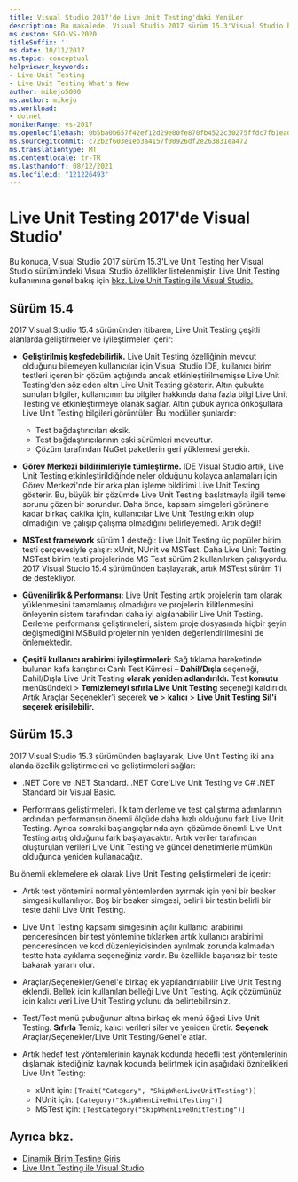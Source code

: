 ```yaml
---
title: Visual Studio 2017'de Live Unit Testing'daki YeniLer
description: Bu makalede, Visual Studio 2017 sürüm 15.3'Visual Studio her sürümünde Live Unit Testing sürümüne eklenen yeni özellikler açıklanmıştır.
ms.custom: SEO-VS-2020
titleSuffix: ''
ms.date: 10/11/2017
ms.topic: conceptual
helpviewer_keywords:
- Live Unit Testing
- Live Unit Testing What's New
author: mikejo5000
ms.author: mikejo
ms.workload:
- dotnet
monikerRange: vs-2017
ms.openlocfilehash: 0b5ba0b657f42ef12d29e00fe870fb4522c30275ffdc7fb1ead42f373d876332
ms.sourcegitcommit: c72b2f603e1eb3a4157f00926df2e263831ea472
ms.translationtype: MT
ms.contentlocale: tr-TR
ms.lasthandoff: 08/12/2021
ms.locfileid: "121226493"
---
```

# <a name="whats-new-in-live-unit-testing-for-visual-studio-2017"></a>Live Unit Testing 2017'de Visual Studio'

Bu konuda, Visual Studio 2017 sürüm 15.3'Live Unit Testing her Visual Studio sürümündeki Visual Studio özellikler listelenmiştir. Live Unit Testing kullanımına genel bakış için [bkz. Live Unit Testing ile Visual Studio.](live-unit-testing.md)

## <a name="version-154"></a>Sürüm 15.4

2017 Visual Studio 15.4 sürümünden itibaren, Live Unit Testing çeşitli alanlarda geliştirmeler ve iyileştirmeler içerir:

- **Geliştirilmiş keşfedebilirlik.** Live Unit Testing özelliğinin mevcut olduğunu bilemeyen kullanıcılar için Visual Studio IDE, kullanıcı birim testleri içeren bir çözüm açtığında ancak etkinleştirilmemişse Live Unit Testing'den söz eden altın Live Unit Testing gösterir. Altın çubukta sunulan bilgiler, kullanıcının bu bilgiler hakkında daha fazla bilgi Live Unit Testing ve etkinleştirmeye olanak sağlar. Altın çubuk ayrıca önkoşullara Live Unit Testing bilgileri görüntüler. Bu modüller şunlardır:

  - Test bağdaştırıcıları eksik.
  - Test bağdaştırıcılarının eski sürümleri mevcuttur.
  - Çözüm tarafından NuGet paketlerin geri yüklemesi gerekir.

- **Görev Merkezi bildirimleriyle tümleştirme.** IDE Visual Studio artık, Live Unit Testing etkinleştirildiğinde neler olduğunu kolayca anlamaları için Görev Merkezi'nde bir arka plan işleme bildirimi Live Unit Testing gösterir. Bu, büyük bir çözümde Live Unit Testing başlatmayla ilgili temel sorunu çözen bir sorundur. Daha önce, kapsam simgeleri görünene kadar birkaç dakika için, kullanıcılar Live Unit Testing etkin olup olmadığını ve çalışıp çalışma olmadığını belirleyemedi. Artık değil!

- **MSTest framework** sürüm 1 desteği: Live Unit Testing üç popüler birim testi çerçevesiyle çalışır: xUnit, NUnit ve MSTest. Daha Live Unit Testing MSTest birim testi projelerinde MS Test sürüm 2 kullanılırken çalışıyordu. 2017 Visual Studio 15.4 sürümünden başlayarak, artık MSTest sürüm 1'i de destekliyor.

- **Güvenilirlik & Performansı:** Live Unit Testing artık projelerin tam olarak yüklenmesini tamamlamış olmadığını ve projelerin kilitlenmesini önleyenin sistem tarafından daha iyi algılanabilir Live Unit Testing. Derleme performansı geliştirmeleri, sistem proje dosyasında hiçbir şeyin değişmediğini MSBuild projelerinin yeniden değerlendirilmesini de önlemektedir.

- **Çeşitli kullanıcı arabirimi iyileştirmeleri:** Sağ tıklama hareketinde bulunan kafa karıştırıcı Canlı Test Kümesi **– Dahil/Dışla** seçeneği, Dahil/Dışla Live Unit Testing **olarak yeniden adlandırıldı.** Test **komutu** menüsündeki   >  **Temizlemeyi sıfırla Live Unit Testing** seçeneği kaldırıldı. Artık Araçlar Seçenekler'i seçerek **ve**  >  **kalıcı**  >  **Live Unit Testing** **Sil'i seçerek erişilebilir.**

## <a name="version-153"></a>Sürüm 15.3

2017 Visual Studio 15.3 sürümünden başlayarak, Live Unit Testing iki ana alanda özellik geliştirmeleri ve geliştirmeleri sağlar:

- .NET Core ve .NET Standard. .NET Core'Live Unit Testing ve C# .NET Standard bir Visual Basic.

- Performans geliştirmeleri. İlk tam derleme ve test çalıştırma adımlarının ardından performansın önemli ölçüde daha hızlı olduğunu fark Live Unit Testing. Ayrıca sonraki başlangıçlarında aynı çözümde önemli Live Unit Testing artış olduğunu fark başlayacaktır. Artık veriler tarafından oluşturulan verileri Live Unit Testing ve güncel denetimlerle mümkün olduğunca yeniden kullanacağız.

Bu önemli eklemelere ek olarak Live Unit Testing geliştirmeleri de içerir:

- Artık test yöntemini normal yöntemlerden ayırmak için yeni bir beaker simgesi kullanılıyor. Boş bir beaker simgesi, belirli bir testin belirli bir teste dahil Live Unit Testing.

- Live Unit Testing kapsamı simgesinin açılır kullanıcı arabirimi penceresinden bir test yöntemine tıklarken artık kullanıcı arabirimi penceresinden ve kod düzenleyicisinden ayrılmak zorunda kalmadan testte hata ayıklama seçeneğiniz vardır. Bu özellikle başarısız bir teste bakarak yararlı olur.

- Araçlar/Seçenekler/Genel'e birkaç ek yapılandırılabilir Live Unit Testing eklendi. Bellek için kullanılan belleği Live Unit Testing. Açık çözümünüz için kalıcı veri Live Unit Testing yolunu da belirtebilirsiniz.

- Test/Test menü çubuğunun altına birkaç ek menü öğesi Live Unit Testing. **Sıfırla** Temiz, kalıcı verileri siler ve yeniden üretir. **Seçenek** Araçlar/Seçenekler/Live Unit Testing/Genel'e atlar.

- Artık hedef test yöntemlerinin kaynak kodunda hedefli test yöntemlerinin dışlamak istediğiniz kaynak kodunda belirtmek için aşağıdaki öznitelikleri Live Unit Testing:

  - xUnit için: `[Trait("Category", "SkipWhenLiveUnitTesting")]`
  - NUnit için: `[Category("SkipWhenLiveUnitTesting")]`
  - MSTest için: `[TestCategory("SkipWhenLiveUnitTesting")]`

## <a name="see-also"></a>Ayrıca bkz.

- [Dinamik Birim Testine Giriş](live-unit-testing-intro.md)
- [Live Unit Testing ile Visual Studio](live-unit-testing.md)
